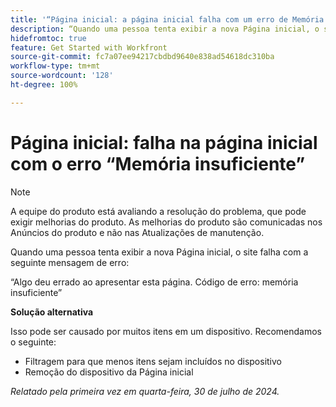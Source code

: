 ```yaml
---
title: '“Página inicial: a página inicial falha com um erro de Memória insuficiente”'
description: “Quando uma pessoa tenta exibir a nova Página inicial, o site trava com uma mensagem de erro. Uma solução alternativa está disponível.”
hidefromtoc: true
feature: Get Started with Workfront
source-git-commit: fc7a07ee94217cbdbd9640e838ad54618dc310ba
workflow-type: tm+mt
source-wordcount: '128'
ht-degree: 100%

---
```



# Página inicial: falha na página inicial com o erro “Memória insuficiente”

>[!NOTE]
>
>A equipe do produto está avaliando a resolução do problema, que pode exigir melhorias do produto. As melhorias do produto são comunicadas nos Anúncios do produto e não nas Atualizações de manutenção.

Quando uma pessoa tenta exibir a nova Página inicial, o site falha com a seguinte mensagem de erro:

“Algo deu errado ao apresentar esta página. Código de erro: memória insuficiente”

**Solução alternativa**

Isso pode ser causado por muitos itens em um dispositivo. Recomendamos o seguinte:

* Filtragem para que menos itens sejam incluídos no dispositivo
* Remoção do dispositivo da Página inicial

_Relatado pela primeira vez em quarta-feira, 30 de julho de 2024._
